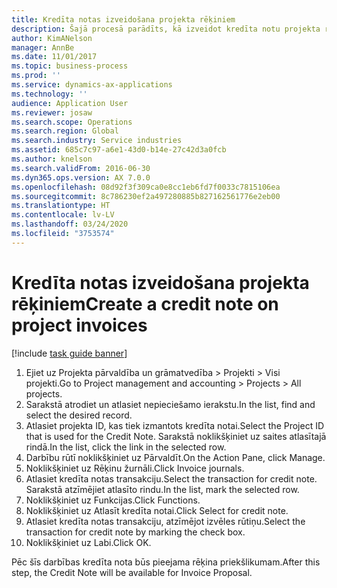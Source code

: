 ```yaml
---
title: Kredīta notas izveidošana projekta rēķiniem
description: Šajā procesā parādīts, kā izveidot kredīta notu projekta rēķiniem, kas ir publicēti.
author: KimANelson
manager: AnnBe
ms.date: 11/01/2017
ms.topic: business-process
ms.prod: ''
ms.service: dynamics-ax-applications
ms.technology: ''
audience: Application User
ms.reviewer: josaw
ms.search.scope: Operations
ms.search.region: Global
ms.search.industry: Service industries
ms.assetid: 685c7c97-a6e1-43d0-b14e-27c42d3a0fcb
ms.author: knelson
ms.search.validFrom: 2016-06-30
ms.dyn365.ops.version: AX 7.0.0
ms.openlocfilehash: 08d92f3f309ca0e8cc1eb6fd7f0033c7815106ea
ms.sourcegitcommit: 8c786230ef2a497280885b827162561776e2eb00
ms.translationtype: HT
ms.contentlocale: lv-LV
ms.lasthandoff: 03/24/2020
ms.locfileid: "3753574"
---
```

# <a name="create-a-credit-note-on-project-invoices"></a><span data-ttu-id="d9837-103">Kredīta notas izveidošana projekta rēķiniem</span><span class="sxs-lookup"><span data-stu-id="d9837-103">Create a credit note on project invoices</span></span>

[!include [task guide banner](../../includes/task-guide-banner.md)]

1. <span data-ttu-id="d9837-104">Ejiet uz Projekta pārvaldība un grāmatvedība > Projekti > Visi projekti.</span><span class="sxs-lookup"><span data-stu-id="d9837-104">Go to Project management and accounting > Projects > All projects.</span></span> 
2. <span data-ttu-id="d9837-105">Sarakstā atrodiet un atlasiet nepieciešamo ierakstu.</span><span class="sxs-lookup"><span data-stu-id="d9837-105">In the list, find and select the desired record.</span></span> 
3. <span data-ttu-id="d9837-106">Atlasiet projekta ID, kas tiek izmantots kredīta notai.</span><span class="sxs-lookup"><span data-stu-id="d9837-106">Select the Project ID that is used for the Credit Note.</span></span> <span data-ttu-id="d9837-107">Sarakstā noklikšķiniet uz saites atlasītajā rindā.</span><span class="sxs-lookup"><span data-stu-id="d9837-107">In the list, click the link in the selected row.</span></span> 
4. <span data-ttu-id="d9837-108">Darbību rūtī noklikšķiniet uz Pārvaldīt.</span><span class="sxs-lookup"><span data-stu-id="d9837-108">On the Action Pane, click Manage.</span></span> 
5. <span data-ttu-id="d9837-109">Noklikšķiniet uz Rēķinu žurnāli.</span><span class="sxs-lookup"><span data-stu-id="d9837-109">Click Invoice journals.</span></span> 
6. <span data-ttu-id="d9837-110">Atlasiet kredīta notas transakciju.</span><span class="sxs-lookup"><span data-stu-id="d9837-110">Select the transaction for credit note.</span></span> <span data-ttu-id="d9837-111">Sarakstā atzīmējiet atlasīto rindu.</span><span class="sxs-lookup"><span data-stu-id="d9837-111">In the list, mark the selected row.</span></span> 
7. <span data-ttu-id="d9837-112">Noklikšķiniet uz Funkcijas.</span><span class="sxs-lookup"><span data-stu-id="d9837-112">Click Functions.</span></span> 
8. <span data-ttu-id="d9837-113">Noklikšķiniet uz Atlasīt kredīta notai.</span><span class="sxs-lookup"><span data-stu-id="d9837-113">Click Select for credit note.</span></span> 
9. <span data-ttu-id="d9837-114">Atlasiet kredīta notas transakciju, atzīmējot izvēles rūtiņu.</span><span class="sxs-lookup"><span data-stu-id="d9837-114">Select the transaction for credit note by marking the check box.</span></span>
10. <span data-ttu-id="d9837-115">Noklikšķiniet uz Labi.</span><span class="sxs-lookup"><span data-stu-id="d9837-115">Click OK.</span></span> 

<span data-ttu-id="d9837-116">Pēc šīs darbības kredīta nota būs pieejama rēķina priekšlikumam.</span><span class="sxs-lookup"><span data-stu-id="d9837-116">After this step, the Credit Note will be available for Invoice Proposal.</span></span>
